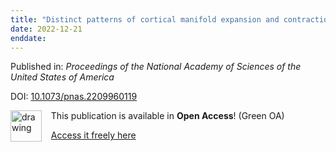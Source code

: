 ```yaml
---
title: "Distinct patterns of cortical manifold expansion and contraction underlie human sensorimotor adaptation."
date: 2022-12-21
enddate:
---
```


Published in: *Proceedings of the National Academy of Sciences of the United States of America*

DOI: [10.1073/pnas.2209960119](https://doi.org/10.1073/pnas.2209960119)

<img src="https://upload.wikimedia.org/wikipedia/commons/thumb/9/90/Open_Access_logo_PLoS_white_green.svg/576px-Open_Access_logo_PLoS_white_green.svg.png" alt="drawing" width="50" align="left"/> &nbsp;&nbsp;&nbsp;This publication is available in **Open Access**! (Green OA)

&nbsp;&nbsp;&nbsp;<a href="https://doi.org/10.1101/2022.06.09.495516" download>Access it freely here</a>

